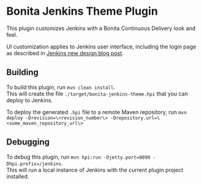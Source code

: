 # Bonita Jenkins Theme Plugin

This plugin customizes Jenkins with a Bonita Continuous Delivery look and feel.

UI customization applies to Jenkins user interface, including the login page as described in [Jenkins new design blog post](https://jenkins.io/blog/2018/06/27/new-login-page/).

## Building

To build this plugin, run `mvn clean install`.  
This will create the file `./target/bonita-jenkins-theme.hpi` that you can deploy to Jenkins.

To deploy the generated `.hpi` file to a remote Maven repository, run `mvn deploy -Drevision=\<revision_number\> -Drepository.url=\<some_maven_repository_url\>`

## Debugging

To debug this plugin, run `mvn hpi:run -Djetty.port=8090 -Dhpi.prefix=/jenkins`.  
This will run a local instance of Jenkins with the current plugin project installed.

